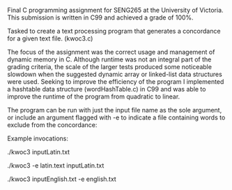 Final C programming assignment for SENG265 at the University of Victoria.
This submission is written in C99 and achieved a grade of 100%. 

Tasked to create a text processing program that generates a concordance for a given text file. (kwoc3.c)

The focus of the assignment was the correct usage and management of dynamic memory in C. 
Although runtime was not an integral part of the grading criteria, the scale of the larger tests produced some noticeable slowdown when the suggested dynamic array or linked-list data structures were used.
Seeking to improve the efficiency of the program I implemented a hashtable data structure (wordHashTable.c) in C99 and was able to improve the runtime of the program from quadratic to linear.

The program can be run with just the input file name as the sole argument, or include an argument flagged with -e to indicate a file containing words to exclude from the concordance:

Example invocations: 

./kwoc3 inputLatin.txt

./kwoc3 -e latin.text inputLatin.txt

./kwoc3 inputEnglish.txt -e english.txt

